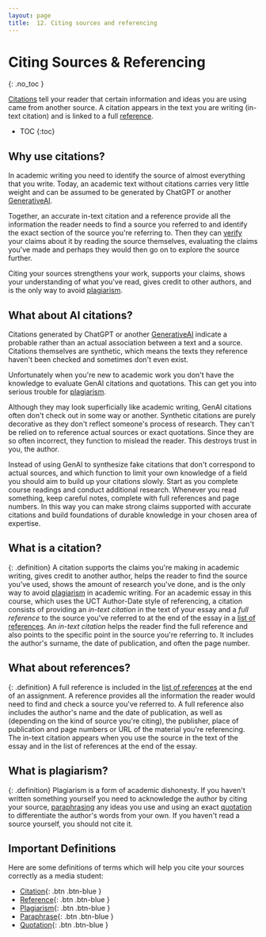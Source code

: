 ```yaml
---
layout: page
title:  12. Citing sources and referencing
---
```

# Citing Sources & Referencing
{: .no_toc }

 [Citations](definitions.html/#citation) tell your reader that certain information and ideas you are using came from another source. A citation appears in the text you are writing (in-text citation) and is linked to a full [reference](definitions.html#reference). 

 - TOC
{:toc}

## Why use citations?
 
 In academic writing you need to identify the source of almost everything that you write. Today, an academic text without citations carries very little weight and can be assumed to be generated by ChatGPT or another [GenerativeAI](definitions.html#generative-ai).
 
 Together, an accurate in-text citation and a reference provide all the information the reader needs to find a source you referred to and identify the exact section of the source you're referring to. Then they can [verify](definitions.html#verification) your claims about it by reading the source themselves,  evaluating the claims you've made and perhaps they would then go on to explore the source further. 

 Citing your sources strengthens your work, supports your claims, shows your understanding of what you've read, gives credit to other authors, and is the only way to avoid [plagiarism](definitions.html#plagiarism).  

## What about AI citations?
 
 Citations generated by ChatGPT or another [GenerativeAI](definitions.html#generative-ai) indicate a probable rather than an actual association between a text and a source. Citations themselves are synthetic, which means the texts they reference haven't been checked and sometimes don't even exist. 

 Unfortunately when you're new to academic work you don't have the knowledge to evaluate GenAI citations and quotations. This can get you into serious trouble for [plagiarism](definitions.html#plagiarism).
 
 Although they may look superficially like academic writing, GenAI citations often don't check out in some way or another.  Synthetic citations are purely decorative as they don't reflect someone's process of research. They can't be relied on to reference actual sources or exact quotations. Since they are so often incorrect, they function to mislead the reader. This destroys trust in you, the author. 
 
 Instead of using GenAI to synthesize fake citations that don't correspond to actual sources, and which function to limit your own knowledge of a field you should aim to build up your citations slowly. Start as you complete course readings and conduct additional research. Whenever you read something, keep careful notes, complete with full references and page numbers. In this way you can make strong claims supported with accurate citations and build foundations of durable knowledge in your chosen area of expertise.

## What is a citation?

{: .definition}
A citation supports the claims you're making in academic writing, gives credit to another author, helps the reader to find the source you've used, shows the amount of research you've done, and is the only way to avoid [plagiarism](definitions.html#plagiarism) in academic writing. For an academic essay in this course, which uses the UCT Author-Date style of referencing, a citation consists of providing an _in-text citation_ in the text of your essay and a _full reference_ to the source you've referred to at the end of the essay in a [list of references](definitions.html#reference).  An _in-text citation_ helps the reader find the full reference and also points to the specific point in the source you're referring to. It includes the author's surname, the date of publication, and often the page number. 

## What about references?

{: .definition}
A full reference is included in the [list of references](definitions.html#reference) at the end of an assignment. A reference provides all the information the reader would need to find and check a source you've referred to. A full reference also includes the author's name and the date of publication, as well as (depending on the kind of source you're citing), the publisher, place of publication and page numbers or URL of the material you're referencing.  The in-text citation appears when you use the source in the text of the essay and in the list of references at the end of the essay.

## What is plagiarism?

{: .definition}
Plagiarism is a form of academic dishonesty. If you haven't written something yourself you need to acknowledge the author by citing your source, [paraphrasing](definitions.html#paraphrase) any ideas you use and using an exact [quotation](definitions.html#quotation) to differentiate the author's words from your own. If you haven't read a source yourself, you should not cite it. 

## Important Definitions

Here are some definitions of terms which will help you cite your sources correctly as a media student:

- [Citation](definitions.html/#citation){: .btn .btn-blue }
- [Reference](definitions.html#reference){: .btn .btn-blue }
- [Plagiarism](definitions.html#plagiarism){: .btn .btn-blue }
- [Paraphrase](definitions.html#paraphrase){: .btn .btn-blue }
- [Quotation](definitions.html#quotation){: .btn .btn-blue }


